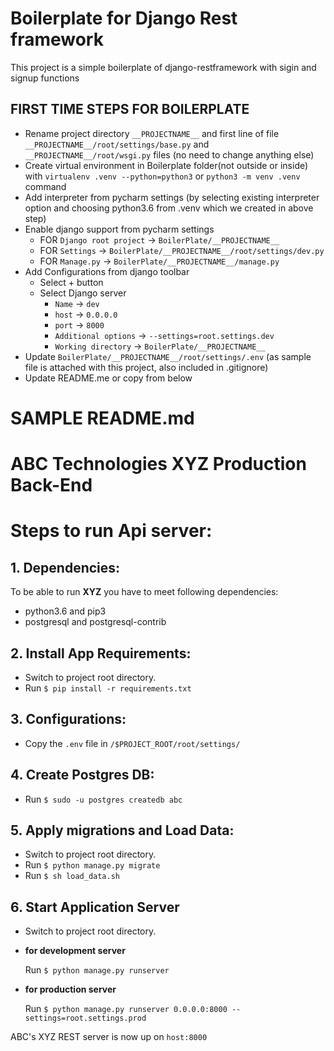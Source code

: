 # Boilerplate for Django Rest framework
This project is a simple boilerplate of django-restframework with sigin and signup functions


## FIRST TIME STEPS FOR BOILERPLATE
- Rename project directory `__PROJECTNAME__` and first line of file `__PROJECTNAME__/root/settings/base.py` and `__PROJECTNAME__/root/wsgi.py` files (no need to change anything else)
- Create virtual environment in Boilerplate folder(not outside or inside) with `virtualenv .venv --python=python3` or `python3 -m venv .venv` command
- Add interpreter from pycharm settings (by selecting existing interpreter option and choosing python3.6 from .venv which we created in above step)
- Enable django support from pycharm settings
  - FOR `Django root project` -> `BoilerPlate/__PROJECTNAME__`
  - FOR `Settings` -> `BoilerPlate/__PROJECTNAME__/root/settings/dev.py`
  - FOR `Manage.py` -> `BoilerPlate/__PROJECTNAME__/manage.py`
- Add Configurations from django toolbar
  - Select + button
  - Select Django server
     -  `Name` -> `dev`
     -  `host` -> `0.0.0.0`
     -  `port` -> `8000`
     -  `Additional options` -> `--settings=root.settings.dev`
     -  `Working directory` -> `BoilerPlate/__PROJECTNAME__`
- Update `BoilerPlate/__PROJECTNAME__/root/settings/.env` (as sample file is attached with this project, also included in .gitignore)
- Update README.me or copy from below

# SAMPLE README.md
# ABC Technologies XYZ Production Back-End

Steps to run Api server:
============
## 1. Dependencies:
To be able to run **XYZ** you have to meet following dependencies:

- python3.6 and pip3
- postgresql and postgresql-contrib

## 2. Install App Requirements:
- Switch to project root directory.
- Run `$ pip install -r requirements.txt`

## 3. Configurations:
- Copy the `.env` file  in `/$PROJECT_ROOT/root/settings/`

## 4. Create Postgres DB:
- Run `$ sudo -u postgres createdb abc`

## 5. Apply migrations and Load Data:
- Switch to project root directory.
- Run `$ python manage.py migrate`
- Run `$ sh load_data.sh`


## 6. Start Application Server
- Switch to project root directory.

- **for development server**
  
  Run `$ python manage.py runserver`

- **for production server**
  
  Run `$ python manage.py runserver 0.0.0.0:8000 --settings=root.settings.prod`

ABC's XYZ REST server is now up on `host:8000`
